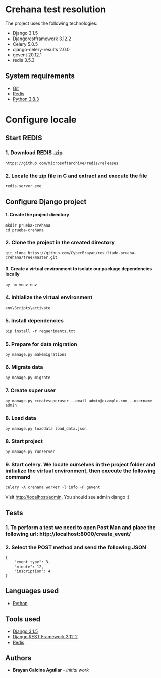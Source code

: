 # Crehana test resolution

The project uses the following technologies:
+ Django 3.1.5
+ Djangorestframework 3.12.2
+ Celery 5.0.5
+ django-celery-results 2.0.0
+ gevent 20.12.1
+ redis 3.5.3

## System requirements

+ [Git](https://git-scm.com/)
+ [Redis](https://github.com/microsoftarchive/redis/releases)
+ [Python 3.8.3](https://www.python.org/downloads/release/python-383/)

# Configure locale

## Start REDIS

### 1. Download REDIS .zip

```
https://github.com/microsoftarchive/redis/releases
```

### 2. Locate the zip file in C and extract and execute the file

```
redis-server.exe
```

## Configure Django project

#### 1. Create the project directory

```
mkdir prueba-crehana
cd prueba-crehana
```

### 2. Clone the project in the created directory

```
git clone https://github.com/CyberBrayan/resultado-prueba-crehana/tree/master.git
```

#### 3. Create a virtual environment to isolate our package dependencies locally

```
py -m venv env
```

### 4. Initialize the virtual environment

```
env\Scripts\activate
```

### 5. Install dependencies

```
pip install -r requeriments.txt
```

### 5. Prepare for data migration

```
py manage.py makemigrations
```

### 6. Migrate data

```
py manage.py migrate
```

### 7. Create super user

```
py manage.py createsuperuser --email admin@example.com --username admin
```

### 8. Load data

```
py manage.py loaddata load_data.json
```

### 8. Start project

```
py manage.py runserver
```

### 9. Start celery. We locate ourselves in the project folder and initialize the virtual environment, then execute the following command

```
celery -A crehana worker -l info -P gevent
```

Visit [http://localhost/admin](http://localhost/admin). You should see admin django ;)


## Tests

### 1. To perform a test we need to open Post Man and place the following url: http://localhost:8000/create_event/

### 2. Select the POST method and send the following JSON

```
{
    "event_type": 3,
    "minute": 12,
    "inscription": 4
}
```

## Languages used
+ [Python](https://www.python.org/)


## Tools used
+ [Django 3.1.5](https://www.djangoproject.com/)
+ [Django REST Framework 3.12.2](http://www.django-rest-framework.org/)
+ [Redis](https://redis.io/)

## Authors

* **Brayan Calcina Aguilar** - *Initial work*
